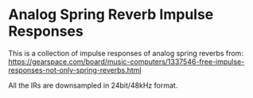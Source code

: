 # Analog Spring Reverb Impulse Responses

This is a collection of impulse responses of analog spring reverbs from:
https://gearspace.com/board/music-computers/1337546-free-impulse-responses-not-only-spring-reverbs.html

All the IRs are downsampled in 24bit/48kHz format.